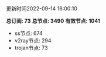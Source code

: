 更新时间2022-09-14 16:00:10

**总订阅: 73**
**总节点: 3490**
**有效节点: 1041**
- ss节点: 674
- v2ray节点: 294
- trojan节点: 73
